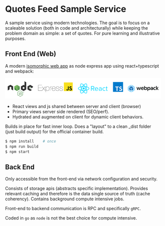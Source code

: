 # Quotes Feed Sample Service

A sample service using modern technologies.  The goal is to focus on a scaleable solution (both in code and architecturally) while keeping the problem domain as simple: a set of quotes. For pure learning and illustrative purposes.   

## Front End (Web)

A modern [isomorphic web app](https://medium.com/airbnb-engineering/isomorphic-javascript-the-future-of-web-apps-10882b7a2ebc#.4nyzv6jea) as node express app using react+typescript and webpack:

<p align="center">
    <img src="frontend/docs/fe.png"/>
</p>

- React views and js shared between server and client (browser)
- Primary views server side rendered (SEO/perf).  
- Hydrated and augmented on client for dynamic client behaviors. 

Builds in place for fast inner loop.  Does a "layout" to a clean _dist folder (just build output) for the official container build.

```bash
$ npm install    # once
$ npm run build
$ npm start 
```

## Back End

Only accessible from the front-end via network configuration and security.

Consists of storage apis (abstracts specific implementation).  Provides relevant caching and therefore is the data single source of truth (cache coherency).  Contains background compute intensive jobs.

Front-end to backend communication is RPC and specifically `gRPC`.

Coded in `go` as `node` is not the best choice for compute intensive.


